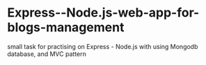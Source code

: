 # Express--Node.js-web-app-for-blogs-management

small task for practising on Express - Node.js with using Mongodb database, and MVC pattern
